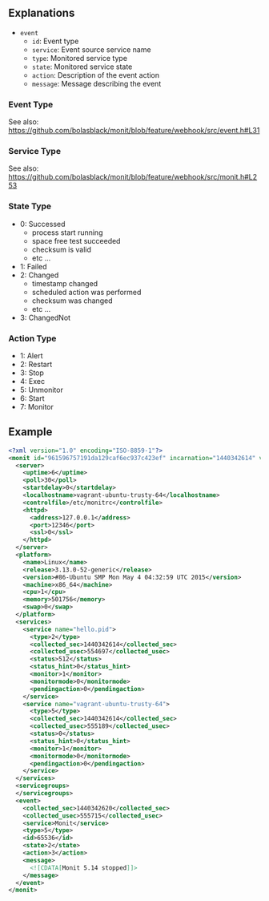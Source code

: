 ## Explanations

* `event`
    * `id`: Event type
    * `service`: Event source service name
    * `type`: Monitored service type
    * `state`: Monitored service state
    * `action`: Description of the event action
    * `message`: Message describing the event

### Event Type

See also: https://github.com/bolasblack/monit/blob/feature/webhook/src/event.h#L31

### Service Type

See also: https://github.com/bolasblack/monit/blob/feature/webhook/src/monit.h#L253

### State Type

* 0: Successed
    * process start running
    * space free test succeeded
    * checksum is valid
    * etc ...
* 1: Failed
* 2: Changed
    * timestamp changed
    * scheduled action was performed
    * checksum was changed
    * etc ...
* 3: ChangedNot

### Action Type

* 1: Alert
* 2: Restart
* 3: Stop
* 4: Exec
* 5: Unmonitor
* 6: Start
* 7: Monitor

## Example

```xml
<?xml version="1.0" encoding="ISO-8859-1"?>
<monit id="961596757191da129caf6ec937c423ef" incarnation="1440342614" version="5.14">
  <server>
    <uptime>6</uptime>
    <poll>30</poll>
    <startdelay>0</startdelay>
    <localhostname>vagrant-ubuntu-trusty-64</localhostname>
    <controlfile>/etc/monitrc</controlfile>
    <httpd>
      <address>127.0.0.1</address>
      <port>12346</port>
      <ssl>0</ssl>
    </httpd>
  </server>
  <platform>
    <name>Linux</name>
    <release>3.13.0-52-generic</release>
    <version>#86-Ubuntu SMP Mon May 4 04:32:59 UTC 2015</version>
    <machine>x86_64</machine>
    <cpu>1</cpu>
    <memory>501756</memory>
    <swap>0</swap>
  </platform>
  <services>
    <service name="hello.pid">
      <type>2</type>
      <collected_sec>1440342614</collected_sec>
      <collected_usec>554697</collected_usec>
      <status>512</status>
      <status_hint>0</status_hint>
      <monitor>1</monitor>
      <monitormode>0</monitormode>
      <pendingaction>0</pendingaction>
    </service>
    <service name="vagrant-ubuntu-trusty-64">
      <type>5</type>
      <collected_sec>1440342614</collected_sec>
      <collected_usec>555189</collected_usec>
      <status>0</status>
      <status_hint>0</status_hint>
      <monitor>1</monitor>
      <monitormode>0</monitormode>
      <pendingaction>0</pendingaction>
    </service>
  </services>
  <servicegroups>
  </servicegroups>
  <event>
    <collected_sec>1440342620</collected_sec>
    <collected_usec>555715</collected_usec>
    <service>Monit</service>
    <type>5</type>
    <id>65536</id>
    <state>2</state>
    <action>3</action>
    <message>
      <![CDATA[Monit 5.14 stopped]]>
    </message>
  </event>
</monit>
```